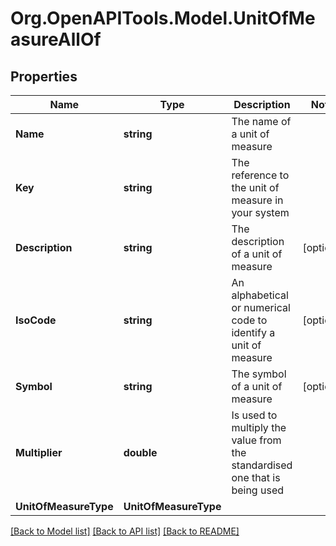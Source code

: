 
# Org.OpenAPITools.Model.UnitOfMeasureAllOf

## Properties

Name | Type | Description | Notes
------------ | ------------- | ------------- | -------------
**Name** | **string** | The name of a unit of measure | 
**Key** | **string** | The reference to the unit of measure in your system | 
**Description** | **string** | The description of a unit of measure | [optional] 
**IsoCode** | **string** | An alphabetical or numerical code to identify a unit of measure | [optional] 
**Symbol** | **string** | The symbol of a unit of measure | [optional] 
**Multiplier** | **double** | Is used to multiply the value from the standardised one that is being used | 
**UnitOfMeasureType** | **UnitOfMeasureType** |  | 

[[Back to Model list]](../README.md#documentation-for-models)
[[Back to API list]](../README.md#documentation-for-api-endpoints)
[[Back to README]](../README.md)

